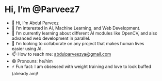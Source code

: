 # Hi, I’m @Parveez7

- 👋 Hi, I’m Abdul Parveez
- 👀 I’m interested in AI, Machine Learning, and Web Development.
- 🌱 I’m currently learning about different AI modules like OpenCV, and also advanced web development in parallel.
- 💞️ I’m looking to collaborate on any project that makes human lives easier using AI.
- 📫 How to reach me: [abdulparveezya@gmail.com](mailto:abdulparveezya@gmail.com)
- 😄 Pronouns: he/him
- ⚡ Fun fact: I am obsessed with weight training and love to look buffed (already am)!
